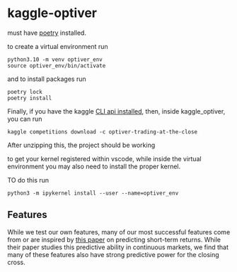 # kaggle-optiver

must have [poetry](https://python-poetry.org/) installed.

to create a virtual environment run

```
python3.10 -m venv optiver_env
source optiver_env/bin/activate
```

and to install packages run

```
poetry lock
poetry install
```
Finally, if you have the kaggle [CLI api installed](https://github.com/Kaggle/kaggle-api), then, inside kaggle_optiver, you can run

```
kaggle competitions download -c optiver-trading-at-the-close
```

After unzipping this, the project should be working

to get your kernel registered within vscode, while inside the virtual environment you may also need to install the proper kernel.

TO do this run
```
python3 -m ipykernel install --user --name=optiver_env
```
## Features

While we test our own features, many of our most successful features come from or are inspired by [this paper](https://www.nber.org/system/files/working_papers/w30366/w30366.pdf) on predicting short-term returns. While their paper studies this predictive ability in continuous markets, we find that many of these features also have strong predictive power for the closing cross.

